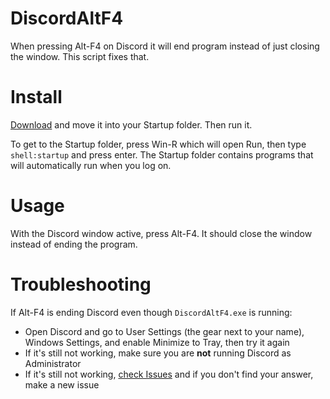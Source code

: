 # DiscordAltF4
When pressing Alt-F4 on Discord it will end program instead of just closing the window. This script fixes that.

# Install
[Download](https://github.com/asheroto/DiscordAltF4/releases/latest/download/DiscordAltF4.exe) and move it into your Startup folder. Then run it.

To get to the Startup folder, press Win-R which will open Run, then type `shell:startup` and press enter. The Startup folder contains programs that will automatically run when you log on.

# Usage
With the Discord window active, press Alt-F4. It should close the window instead of ending the program.

# Troubleshooting
If Alt-F4 is ending Discord even though `DiscordAltF4.exe` is running:
- Open Discord and go to User Settings (the gear next to your name), Windows Settings, and enable Minimize to Tray, then try it again
- If it's still not working, make sure you are **not** running Discord as Administrator
- If it's still not working, [check Issues](https://github.com/asheroto/DiscordAltF4/issues) and if you don't find your answer, make a new issue